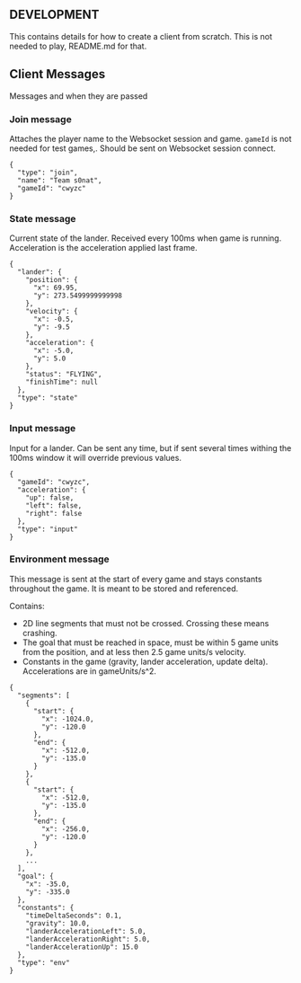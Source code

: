 DEVELOPMENT
-----------
This contains details for how to create a client from scratch.
This is not needed to play, README.md for that.

## Client Messages
Messages and when they are passed

### Join message
Attaches the player name to the Websocket session and game.
```gameId``` is not needed for test games,.
Should be sent on Websocket session connect.
```
{
  "type": "join",
  "name": "Team s0nat",
  "gameId": "cwyzc"
}
```

### State message
Current state of the lander. Received every 100ms when game is running.
Acceleration is the acceleration applied last frame.
```
{
  "lander": {
    "position": {
      "x": 69.95,
      "y": 273.5499999999998
    },
    "velocity": {
      "x": -0.5,
      "y": -9.5
    },
    "acceleration": {
      "x": -5.0,
      "y": 5.0
    },
    "status": "FLYING",
    "finishTime": null
  },
  "type": "state"
}
```


### Input message
Input for a lander.
Can be sent any time, but if sent several times withing the 100ms window it will override
previous values.
```
{
  "gameId": "cwyzc",
  "acceleration": {
    "up": false,
    "left": false,
    "right": false
  },
  "type": "input"
}
```


### Environment message
This message is sent at the start of every game and stays constants throughout the game.
It is meant to be stored and referenced.

Contains:
* 2D line segments that must not be crossed. Crossing these means crashing.
* The goal that must be reached in space, must be within 5 game units from the position, and at less then 2.5 game units/s velocity.
* Constants in the game (gravity, lander acceleration, update delta). Accelerations are in gameUnits/s^2.
```
{
  "segments": [
    {
      "start": {
        "x": -1024.0,
        "y": -120.0
      },
      "end": {
        "x": -512.0,
        "y": -135.0
      }
    },
    {
      "start": {
        "x": -512.0,
        "y": -135.0
      },
      "end": {
        "x": -256.0,
        "y": -120.0
      }
    },
    ...
  ],
  "goal": {
    "x": -35.0,
    "y": -335.0
  },
  "constants": {
    "timeDeltaSeconds": 0.1,
    "gravity": 10.0,
    "landerAccelerationLeft": 5.0,
    "landerAccelerationRight": 5.0,
    "landerAccelerationUp": 15.0
  },
  "type": "env"
}

```